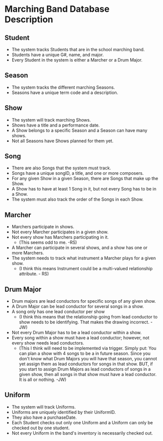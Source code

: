 # Marching Band Database Description

## Student
* The system tracks Students that are in the school marching band.
* Students have a unique G#, name, and major.
* Every Student in the system is either a Marcher or a Drum Major.

## Season
* The system tracks the different marching Seasons. 
* Seasons have a unique term code and a description. 

## Show
* The system will track marching Shows. 
* Shows have a title and a performance date.
* A Show belongs to a specific Season and a Season can have many shows.
* Not all Seasons have Shows planned for them yet.

## Song
* There are also Songs that the system must track. 
* Songs have a unique songID, a title, and one or more composers.
* For any given Show in a given Season, there are Songs that make up the Show. 
* A Show has to have at least 1 Song in it, but not every Song has to be in a Show.
* The system must also track the order of the Songs in each Show. 

## Marcher
* Marchers participate in shows. 
* Not every Marcher participates in a given show. 
* Not every show has Marchers participating in it.
    - (This seems odd to me. -RS)
* A Marcher can participate in several shows, and a show has one or more Marchers. 
* The system needs to track what instrument a Marcher plays for a given show.
    - (I think this means Instrument could be a multi-valued relationship attribute. - RS)

## Drum Major
* Drum majors are lead conductors for specific songs of any given show. 
* A Drum Major can be lead conductor for several songs in a show. 
* A song only has one lead conductor per show 
    - (I think this means that the relationship going from lead conductor to show needs to be identifying. That makes the drawing incorrect. -JW)
* Not every Drum Major has to be a lead conductor within a show.
* Every song within a show must have a lead conductor; however, not every show needs lead conductors. 
    - (This I think will need to be implemented via trigger. Simply put: You can plan a show with 4 songs to be a in future season. Since you don't know what Drum Majors you will have that season, you cannot yet assign them as lead conductors for songs in that show. BUT, if you start to assign Drum Majors as lead conductors of songs in a given show, then all songs in that show must have a lead conductor. It is all or nothing. -JW)

## Uniform
* The system will track Uniforms. 
* Uniforms are uniquely identified by their UniformID. 
* They also have a purchaseDate. 
* Each Student checks out only one Uniform and a Uniform can only be checked out by one student.
* Not every Uniform in the band's inventory is necessarily checked out.

